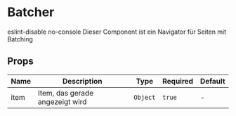 # Batcher

eslint-disable no-console Dieser Component ist ein Navigator für Seiten mit Batching

## Props

<!-- @vuese:Batcher:props:start -->
|Name|Description|Type|Required|Default|
|---|---|---|---|---|
|item|Item, das gerade angezeigt wird|`Object`|`true`|-|

<!-- @vuese:Batcher:props:end -->


